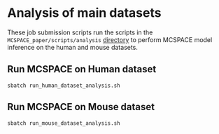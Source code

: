 # Analysis of main datasets

These job submission scripts run the scripts in the `MCSPACE_paper/scripts/analysis` [directory](../../../scripts/analysis/README.md) to perform MCSPACE model inference on the human and mouse datasets. 

## Run MCSPACE on Human dataset
```
sbatch run_human_dataset_analysis.sh
```

## Run MCSPACE on Mouse dataset
```
sbatch run_mouse_dataset_analysis.sh
```
